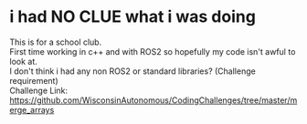 # i had NO CLUE what i was doing
This is for a school club.  
First time working in c++ and with ROS2 so hopefully my code isn't awful to look at.  
I don't think i had any non ROS2 or standard libraries? (Challenge requirement)  
Challenge Link: https://github.com/WisconsinAutonomous/CodingChallenges/tree/master/merge_arrays